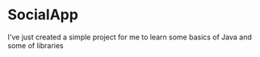 # SocialApp

I've just created a simple project for me to learn some basics of Java and some of libraries
